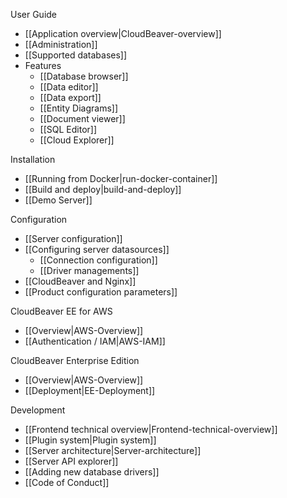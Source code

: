 User Guide  

- [[Application overview|CloudBeaver-overview]]
- [[Administration]]
- [[Supported databases]]
- Features
   - [[Database browser]]
   - [[Data editor]]
   - [[Data export]]
   - [[Entity Diagrams]]
   - [[Document viewer]]
   - [[SQL Editor]]
   - [[Cloud Explorer]]

Installation  

- [[Running from Docker|run-docker-container]]
- [[Build and deploy|build-and-deploy]]
- [[Demo Server]]

Configuration   

- [[Server configuration]]
- [[Configuring server datasources]]
   - [[Connection configuration]] 
   - [[Driver managements]] 
- [[CloudBeaver and Nginx]]
- [[Product configuration parameters]]

CloudBeaver EE for AWS
- [[Overview|AWS-Overview]]
- [[Authentication / IAM|AWS-IAM]]

CloudBeaver Enterprise Edition
- [[Overview|AWS-Overview]]
- [[Deployment|EE-Deployment]]

Development  

- [[Frontend technical overview|Frontend-technical-overview]]
- [[Plugin system|Plugin system]]
- [[Server architecture|Server-architecture]]
- [[Server API explorer]]
- [[Adding new database drivers]]
- [[Code of Conduct]]
